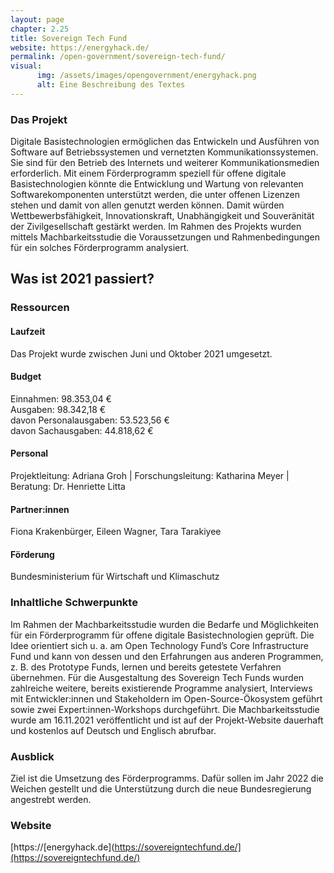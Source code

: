 ```yaml
---
layout: page
chapter: 2.25
title: Sovereign Tech Fund
website: https://energyhack.de/
permalink: /open-government/sovereign-tech-fund/
visual:
      img: /assets/images/opengovernment/energyhack.png
      alt: Eine Beschreibung des Textes
---
```


### Das Projekt

Digitale Basistechnologien ermöglichen das Entwickeln und Ausführen von Software auf Betriebssystemen und vernetzten Kommunikationssystemen. Sie sind für den Betrieb des Internets und weiterer Kommunikationsmedien erforderlich. Mit einem Förderprogramm speziell für offene digitale Basistechnologien könnte die Entwicklung und Wartung von relevanten Softwarekomponenten unterstützt werden, die unter offenen Lizenzen stehen und damit von allen genutzt werden können. Damit würden Wettbewerbsfähigkeit, Innovationskraft, Unabhängigkeit und Souveränität der  Zivilgesellschaft gestärkt werden. Im Rahmen des Projekts wurden mittels Machbarkeitsstudie die Voraussetzungen und Rahmenbedingungen für ein solches Förderprogramm analysiert. 

## Was ist 2021 passiert?

### Ressourcen

#### Laufzeit
Das Projekt wurde zwischen Juni und Oktober 2021 umgesetzt. 

#### Budget
Einnahmen: 98.353,04 €<br>
Ausgaben: 98.342,18 €<br>
davon Personalausgaben: 53.523,56 €<br>
davon Sachausgaben: 44.818,62 €

#### Personal
Projektleitung: Adriana Groh | Forschungsleitung: Katharina Meyer | Beratung: Dr. Henriette Litta

#### Partner:innen
Fiona Krakenbürger, Eileen Wagner, Tara Tarakiyee

#### Förderung
Bundesministerium für Wirtschaft und Klimaschutz

### Inhaltliche Schwerpunkte

Im Rahmen der Machbarkeitsstudie wurden die Bedarfe und Möglichkeiten für ein Förderprogramm für offene digitale Basistechnologien geprüft. Die Idee orientiert sich u. a. am Open Technology Fund’s Core Infrastructure Fund und kann von dessen und den Erfahrungen aus anderen Programmen, z. B. des Prototype Funds, lernen und bereits getestete Verfahren übernehmen. Für die Ausgestaltung des Sovereign Tech Funds wurden zahlreiche weitere, bereits existierende Programme analysiert, Interviews mit Entwickler:innen und Stakeholdern im Open-Source-Ökosystem geführt sowie zwei Expert:innen-Workshops durchgeführt. Die Machbarkeitsstudie wurde am 16.11.2021 veröffentlicht und ist auf der Projekt-Website dauerhaft und kostenlos auf Deutsch und Englisch abrufbar. 

### Ausblick

Ziel ist die Umsetzung des Förderprogramms. Dafür sollen im Jahr 2022 die Weichen gestellt und die Unterstützung durch die neue Bundesregierung angestrebt werden.

### Website

[https://[energyhack.de](https://sovereigntechfund.de/](https://sovereigntechfund.de/)
